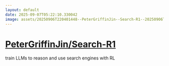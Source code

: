 ```yaml
---
layout: default
date: 2025-09-07T05:22:10.330042
image: assets/20250906T220401448--PeterGriffinJin--Search-R1--20250906T220605117--cropped.png
---
```


# [PeterGriffinJin/Search-R1](https://github.com/PeterGriffinJin/Search-R1)

train LLMs to reason and use search engines with RL
